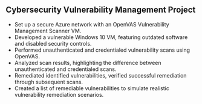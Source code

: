 ## Cybersecurity Vulnerability Management Project
- Set up a secure Azure network with an OpenVAS Vulnerability Management Scanner VM.
- Developed a vulnerable Windows 10 VM, featuring outdated software and disabled security controls.
- Performed unauthenticated and credentialed vulnerability scans using OpenVAS.
- Analyzed scan results, highlighting the difference between unauthenticated and credentialed scans.
- Remediated identified vulnerabilities, verified successful remediation through subsequent scans.
- Created a list of remediable vulnerabilities to simulate realistic vulnerability remediation scenarios.
